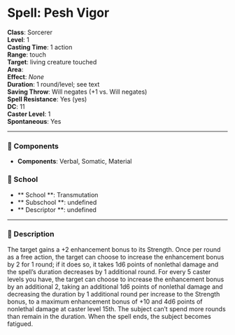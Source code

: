 
# Spell: Pesh Vigor
**Class**: Sorcerer  
**Level**: 1  
**Casting Time**: 1 action  
**Range**: touch  
**Target**: living creature touched  
**Area**:   
**Effect**: _None_  
**Duration**: 1 round/level; see text  
**Saving Throw**: Will negates (+1 vs. Will negates)  
**Spell Resistance**: Yes (yes)  
**DC**: 11  
**Caster Level**: 1  
**Spontaneous**: Yes

---

### 🔮 Components
- **Components**: Verbal, Somatic, Material

### 🏫 School
- ** School **: Transmutation
- ** Subschool **: undefined
- ** Descriptor **: undefined
---

### 📜 Description
The target gains a +2 enhancement bonus to its Strength. Once per round as a free action, the target can choose to increase the enhancement bonus by 2 for 1 round; if it does so, it takes 1d6 points of nonlethal damage and the spell’s duration decreases by 1 additional round. For every 5 caster levels you have, the target can choose to increase the enhancement bonus by an additional 2, taking an additional 1d6 points of nonlethal damage and decreasing the duration by 1 additional round per increase to the Strength bonus, to a maximum enhancement bonus of +10 and 4d6 points of nonlethal damage at caster level 15th. The subject can’t spend more rounds than remain in the duration. When the spell ends, the subject becomes fatigued.
